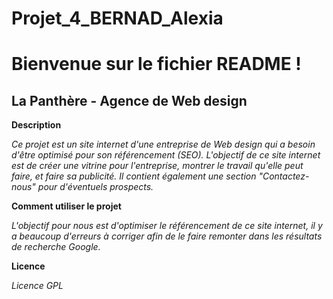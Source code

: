 # Projet_4_BERNAD_Alexia

# Bienvenue sur le fichier README !

## La Panthère - Agence de Web design

**Description**

_Ce projet est un site internet d'une entreprise de Web design qui a besoin d'être optimisé pour son référencement (SEO). L'objectif de ce site internet est de créer une vitrine pour l'entreprise, montrer le travail qu'elle peut faire, et faire sa publicité. Il contient également une section "Contactez-nous" pour d'éventuels prospects._

**Comment utiliser le projet**

_L'objectif pour nous est d'optimiser le référencement de ce site internet, il y a beaucoup d'erreurs à corriger afin de le faire remonter dans les résultats de recherche Google._

**Licence**

_Licence GPL_

